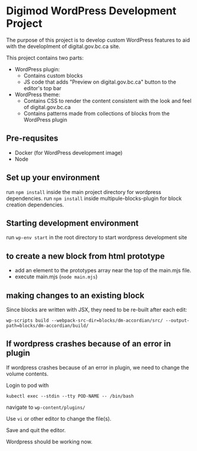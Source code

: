 # Digimod WordPress Development Project
The purpose of this project is to develop custom WordPress features to aid with the developlment of digital.gov.bc.ca site.

This project contains two parts:
- WordPress plugin:
  - Contains custom blocks
  - JS code that adds "Preview on digital.gov.bc.ca" button to the editor's top bar
- WordPress theme:
  - Contains CSS to render the content consistent with the look and feel of digital.gov.bc.ca
  - Contains patterns made from collections of blocks from the WordPress plugin

## Pre-requsites
- Docker (for WordPress development image)
- Node

## Set up your environment
run `npm install` inside the main project directory for wordpress dependencies.
run `npm install` inside multipule-blocks-plugin for block creation dependencies.

## Starting development environment
run `wp-env start` in the root directory to start wordpress development site

## to create a new block from html prototype
- add an element to the prototypes array near the top of the main.mjs file.
- execute main.mjs (`node main.mjs`)

## making changes to an existing block
Since blocks are written with JSX, they need to be re-built after each edit:

`wp-scripts build --webpack-src-dir=blocks/dm-accordian/src/ --output-path=blocks/dm-accordian/build/`

## If wordpress crashes because of an error in plugin
If wordpress crashes because of an error in plugin, we need to change the volume contents.

Login to pod with

`kubectl exec --stdin --tty POD-NAME -- /bin/bash`

navigate to `wp-content/plugins/`

Use `vi` or other editor to change the file(s).

Save and quit the editor.

Wordpress should be working now.